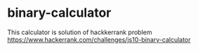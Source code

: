 # binary-calculator


This calculator is solution of hackkerrank problem https://www.hackerrank.com/challenges/js10-binary-calculator
